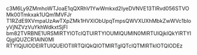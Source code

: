 c3M6Ly9ZMmhoWTJoaE1qQXRhV1YwWmkxd2IyeDVNVE13TlRvd056STVOMk00Tmkxak1UQm1MVFJr
T1RZdE9XVmpaUzAwTXpZMk1HVXlObUpqTmpsQWVXUXhMbkZwWVc1bloyVjNZVzVuYkhWdkxtSjFl
bm82TVRBNE1URSMlRTYlOTclQTUlRTYlOUMlQUMlN0MlRTUlQjklQkYlRTYlQjglQUZCR1AlN0Ml
RTYlQjUlODElRTUlQUElOTIlRTQlQkQlOTMlRTglQTclQTMlRTklOTQlODEz
